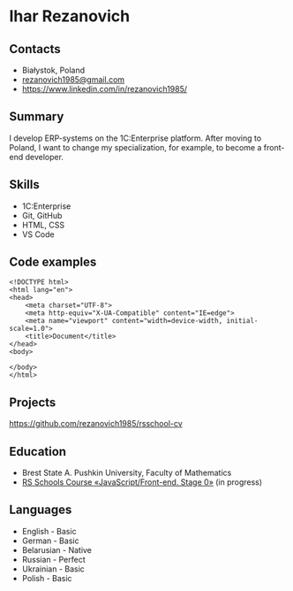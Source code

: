 # Ihar Rezanovich

## Contacts

- Białystok, Poland
- rezanovich1985@gmail.com
- https://www.linkedin.com/in/rezanovich1985/

## Summary

I develop ERP-systems on the 1C:Enterprise platform. After moving to Poland, I want to change my specialization, for example, to become a front-end developer.

## Skills

- 1C:Enterprise
- Git, GitHub
- HTML, CSS
- VS Code

## Code examples

```
<!DOCTYPE html>
<html lang="en">
<head>
    <meta charset="UTF-8">
    <meta http-equiv="X-UA-Compatible" content="IE=edge">
    <meta name="viewport" content="width=device-width, initial-scale=1.0">
    <title>Document</title>
</head>
<body>

</body>
</html>
```

## Projects

https://github.com/rezanovich1985/rsschool-cv

## Education

- Brest State A. Pushkin University, Faculty of Mathematics
- [RS Schools Course «JavaScript/Front-end. Stage 0»](https://rs.school/js-stage0/) (in progress)

## Languages

- English - Basic
- German - Basic
- Belarusian - Native
- Russian - Perfect
- Ukrainian - Basic
- Polish - Basic
